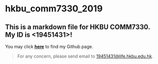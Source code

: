 hkbu_comm7330_2019
========
## This is a markdown file for HKBU COMM7330. My ID is <19451431>!
You may click [**here**](https://github.com/SimonWangOne) to find my Github page.
>For any concern, please send email to <19451431@life.hkbu.edu.hk>.

